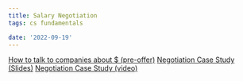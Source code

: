 ```yaml
---
title: Salary Negotiation
tags: cs fundamentals

date: '2022-09-19'
---
```


[How to talk to companies about $ (pre-offer)](https://docs.google.com/document/d/1FffygxCCnTpG7YE3LLOkMIC0ne3qjeXmVPZDa4w98eY/edit#heading=h.tnjg7d1ndbk7)
[Negotiation Case Study (Slides)](https://docs.google.com/presentation/d/14I1UGknzgUZmUHgKbuosy8JUcLpIdg5RFjMLtAXc5wY/edit#slide=id.g1470225968f_0_136)
[Negotiation Case Study (video)](https://www.youtube.com/watch?v=GxP99cU9Zmc&ab_channel=interviewing.io)
